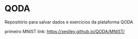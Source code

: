 # QODA
Repositório para salvar dados e exercícios da plataforma QODA

primeiro MNIST link:
https://xeslley.github.io/QODA/MNIST/
